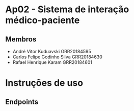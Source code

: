 # Ap02 - Sistema de interação médico-paciente
## Membros
  - André Vitor Kuduavski GRR20184595
  - Carlos Felipe Godinho Silva GRR20184630
  - Rafael Henrique Karam GRR20184601

# Instruções de uso

## Endpoints
